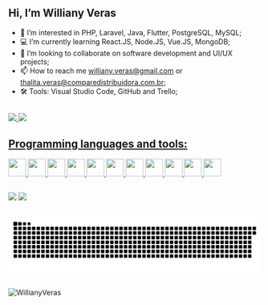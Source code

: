 ## Hi, I’m Williany Veras 
- 👀 I’m interested in PHP, Laravel, Java, Flutter, PostgreSQL, MySQL;
- 💻 I’m currently learning React.JS, Node.JS, Vue.JS, MongoDB;
- 💞️ I’m looking to collaborate on software development and UI/UX projects;
- 📫 How to reach me williany.veras@gmail.com or thalita.veras@comparedistribuidora.com.br;
- 🛠️ Tools: Visual Studio Code, GitHub and Trello;

##

 <div>
  <a href="https://github.com/WillianyV">
  <img height="160em" src="https://github-readme-stats.vercel.app/api?username=WillianyV&show_icons=true&theme=omni&include_all_commits=true&count_private=true&locale=en"/>
  <img height="160em" src="https://github-readme-stats.vercel.app/api/top-langs/?username=WillianyV&layout=compact&langs_count=7&theme=omni&locale=en"/>
  


<h2>Programming languages and tools:</h2>
<code><img height="35" width="35" src="https://github.com/herculanosilva/herculanosilva/blob/main/assets/html5-original.svg"></code>
<code><img height="35" width="35" src="https://github.com/herculanosilva/herculanosilva/blob/main/assets/css3-original.svg"></code>
<code><img height="35" width="35" src="https://github.com/herculanosilva/herculanosilva/blob/main/assets/bootstrap-plain.svg"></code>
<code><img height="35" width="35" src="https://github.com/herculanosilva/herculanosilva/blob/main/assets/php-original.svg"></code>
<code><img height="35" width="35" src="https://github.com/herculanosilva/herculanosilva/blob/main/assets/laravel-plain-wordmark.svg"></code>
<code><img height="35" width="35" src="https://github.com/herculanosilva/herculanosilva/blob/main/assets/flutter-original.svg"></code>
<code><img height="35" width="35" src="https://github.com/herculanosilva/herculanosilva/blob/main/assets/postgresql-original.svg"></code>
<code><img height="35" width="35" src="https://github.com/herculanosilva/herculanosilva/blob/main/assets/git-original.svg"></code>
<code><img height="35" width="35" src="https://github.com/herculanosilva/herculanosilva/blob/main/assets/github-original.svg"></code>
<code><img height="35" width="35" src="https://github.com/herculanosilva/herculanosilva/blob/main/assets/trello-plain-wordmark.svg"></code>
<code><img height="35" width="35" src="https://github.com/herculanosilva/herculanosilva/blob/main/assets/vscode-original.svg"></code>

  
 ##
 <div> 
  <a href = "mailto:williany.veras@gmail.com"><img src="https://img.shields.io/badge/-Gmail-%23333?style=for-the-badge&logo=gmail&logoColor=white" target="_blank"></a>
  <a href="#" target="_blank"><img src="https://img.shields.io/badge/-LinkedIn-%230077B5?style=for-the-badge&logo=linkedin&logoColor=white" target="_blank"></a> 

 
 ##
 ![Snake animation](https://github.com/WillianyV/WillianyV/blob/output/github-contribution-grid-snake.svg)
</div>

 ##
 <img src="https://komarev.com/ghpvc/?username=WillianyV&color=brightgreen&label=Visualizacões+do+perfil" alt="WillianyVeras"/>

